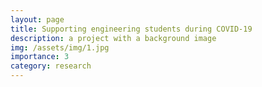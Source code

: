 ```yaml
---
layout: page
title: Supporting engineering students during COVID-19
description: a project with a background image
img: /assets/img/1.jpg
importance: 3
category: research
---
```

